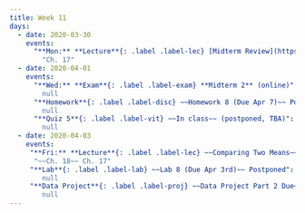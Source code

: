 ```yaml
---
title: Week 11
days:
  - date: 2020-03-30
    events:
      "**Mon:** **Lecture**{: .label .label-lec} [Midterm Review](https://bcourses.berkeley.edu/courses/1490339/pages/l22-continued)":
        "Ch. 17"
  - date: 2020-04-01
    events:
      "**Wed:** **Exam**{: .label .label-exam} **Midterm 2** (online)":
        null
      "**Homework**{: .label .label-disc} ~~Homework 8 (Due Apr 7)~~ Postponed":
        null
      "**Quiz 5**{: .label .label-vit} ~~In class~~ (postponed, TBA)":
        null
  - date: 2020-04-03
    events:
     "**Fri:** **Lecture**{: .label .label-lec} ~~Comparing Two Means~~ Inference about a Population Mean":
      "~~Ch. 18~~ Ch. 17"
     "**Lab**{: .label .label-lab} ~~Lab 8 (Due Apr 3rd)~~ Postponed":
        null
     "**Data Project**{: .label .label-proj} ~~Data Project Part 2 Due~~ (postponed, TBA)":
        null
---
```


